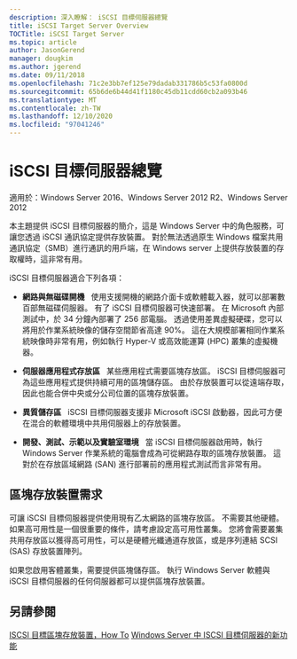 ```yaml
---
description: 深入瞭解： iSCSI 目標伺服器總覽
title: iSCSI Target Server Overview
TOCTitle: iSCSI Target Server
ms.topic: article
author: JasonGerend
manager: dougkim
ms.author: jgerend
ms.date: 09/11/2018
ms.openlocfilehash: 71c2e3bb7ef125e79dadab331786b5c53fa0800d
ms.sourcegitcommit: 65b6de6b44d41f1180c45db11cdd60cb2a093b46
ms.translationtype: MT
ms.contentlocale: zh-TW
ms.lasthandoff: 12/10/2020
ms.locfileid: "97041246"
---
```

# <a name="iscsi-target-server-overview"></a>iSCSI 目標伺服器總覽

適用於：Windows Server 2016、Windows Server 2012 R2、Windows Server 2012

本主題提供 iSCSI 目標伺服器的簡介，這是 Windows Server 中的角色服務，可讓您透過 iSCSI 通訊協定提供存放裝置。 對於無法透過原生 Windows 檔案共用通訊協定（SMB）進行通訊的用戶端，在 Windows server 上提供存放裝置的存取權時，這非常有用。

iSCSI 目標伺服器適合下列各項：

* **網路與無磁碟開機**   使用支援開機的網路介面卡或軟體載入器，就可以部署數百部無磁碟伺服器。 有了 iSCSI 目標伺服器可快速部署。 在 Microsoft 內部測試中，於 34 分鐘內部署了 256 部電腦。 透過使用差異虛擬硬碟，您可以將用於作業系統映像的儲存空間節省高達 90%。 這在大規模部署相同作業系統映像時非常有用，例如執行 Hyper-V 或高效能運算 (HPC) 叢集的虛擬機器。

* **伺服器應用程式存放區**   某些應用程式需要區塊存放區。 iSCSI 目標伺服器可為這些應用程式提供持續可用的區塊儲存區。 由於存放裝置可以從遠端存取，因此也能合併中央或分公司位置的區塊存放裝置。

* **異質儲存區**   iSCSI 目標伺服器支援非 Microsoft iSCSI 啟動器，因此可方便在混合的軟體環境中共用伺服器上的存放裝置。

* **開發、測試、示範以及實驗室環境**   當 iSCSI 目標伺服器啟用時，執行 Windows Server 作業系統的電腦會成為可從網路存取的區塊存放裝置。 這對於在存放區域網路 (SAN) 進行部署前的應用程式測試而言非常有用。

## <a name="block-storage-requirements"></a>區塊存放裝置需求

可讓 iSCSI 目標伺服器提供使用現有乙太網路的區塊存放區。 不需要其他硬體。 如果高可用性是一個很重要的條件，請考慮設定高可用性叢集。 您將會需要叢集共用存放區以獲得高可用性，可以是硬體光纖通道存放區，或是序列連結 SCSI (SAS) 存放裝置陣列。

如果您啟用客體叢集，需要提供區塊儲存區。 執行 Windows Server 軟體與 iSCSI 目標伺服器的任何伺服器都可以提供區塊存放裝置。

## <a name="see-also"></a>另請參閱

[ISCSI 目標區塊存放裝置，How To](/previous-versions/windows/it-pro/windows-server-2012-r2-and-2012/hh848268(v%3dws.11)) 
[Windows Server 中 ISCSI 目標伺服器的新功能](/previous-versions/windows/it-pro/windows-server-2012-r2-and-2012/dn305893(v%3dws.11))
